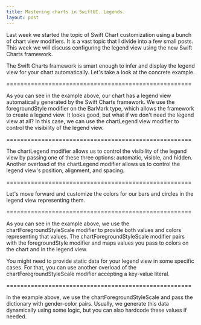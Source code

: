 ```yaml
---
title: Mastering charts in SwiftUI. Legends.
layout: post
---
```


Last week we started the topic of Swift Chart customization using a bunch of chart view modifiers. It is a vast topic that I divide into a few small posts. This week we will discuss configuring the legend view using the new Swift Charts framework.

The Swift Charts framework is smart enough to infer and display the legend view for your chart automatically. Let's take a look at the concrete example.

=====================================================

As you can see in the example above, our chart has a legend view automatically generated by the Swift Charts framework. We use the foregroundStyle modifier on the BarMark type, which allows the framework to create a legend view. It looks good, but what if we don't need the legend view at all? In this case, we can use the chartLegend view modifier to control the visibility of the legend view.

=====================================================

The chartLegend modifier allows us to control the visibility of the legend view by passing one of these three options: automatic, visible, and hidden. Another overload of the chartLegend modifier allows us to control the legend view's position, alignment, and spacing.

=====================================================

Let's move forward and customize the colors for our bars and circles in the legend view representing them.

=====================================================

As you can see in the example above, we use the chartForegroundStyleScale modifier to provide both values and colors representing that values. The chartForegroundStyleScale modifier pairs with the foregroundStyle modifier and maps values you pass to colors on the chart and in the legend view.

You might need to provide static data for your legend view in some specific cases. For that, you can use another overload of the chartForegroundStyleScale modifier accepting a key-value literal.

=====================================================

In the example above, we use the chartForegroundStyleScale and pass the dictionary with gender-color pairs. Usually, we generate this data dynamically using some logic, but you can also hardcode these values if needed.

